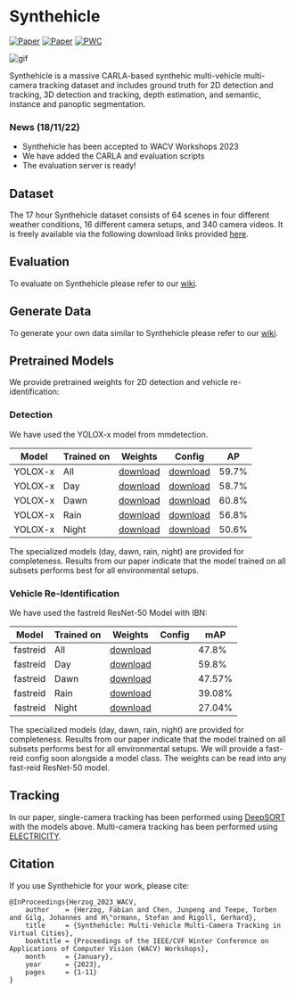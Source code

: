 # Synthehicle

[![Paper](http://img.shields.io/badge/paper-arxiv.2208.14167-B31B1B.svg)](https://arxiv.org/abs/2208.14167)
[![Paper](https://img.shields.io/badge/paper-WACV2023-brightgreen)](https://openaccess.thecvf.com/content/WACV2023W/RWS/html/Herzog_Synthehicle_Multi-Vehicle_Multi-Camera_Tracking_in_Virtual_Cities_WACVW_2023_paper.html)
[![PWC](https://img.shields.io/endpoint.svg?url=https://paperswithcode.com/badge/synthehicle-multi-vehicle-multi-camera/multi-object-tracking-on-synthehicle)](https://paperswithcode.com/sota/multi-object-tracking-on-synthehicle)

![gif](synthehicle.gif)

Synthehicle is a massive CARLA-based synthehic multi-vehicle multi-camera tracking dataset and includes ground truth for 2D detection and tracking, 3D detection and tracking, depth estimation, and semantic, instance and panoptic segmentation. 

### News (18/11/22)
 
* Synthehicle has been accepted to WACV Workshops 2023
* We have added the CARLA and evaluation scripts
* The evaluation server is ready!

## Dataset

The 17 hour Synthehicle dataset consists of 64 scenes in four different weather conditions, 16 different camera setups, and 340 camera videos. It is freely available via the following download links provided [here](DOWNLOAD.md).

## Evaluation

To evaluate on Synthehicle please refer to our [wiki](https://github.com/fubel/synthehicle/wiki/Evaluation).

## Generate Data

To generate your own data similar to Synthehicle please refer to our [wiki](https://github.com/fubel/synthehicle/wiki/Data-Creation).

## Pretrained Models

We provide pretrained weights for 2D detection and vehicle re-identification:

### Detection 
We have used the YOLOX-x model from mmdetection.

| Model   | Trained on | Weights                                                                                                                                                                     | Config                                                                                                                                                                   | AP    |
| ------- | ---------- | --------------------------------------------------------------------------------------------------------------------------------------------------------------------------- | ------------------------------------------------------------------------------------------------------------------------------------------------------------------------ | ----- |
| YOLOX-x | All        | [download](https://webdisk.ads.mwn.de/Handlers/AnonymousDownload.ashx?folder=18e2eac4&path=Datenbanken\Synthehicle\pretrained_models\detection\yolox_synthehicle_all.pth)   | [download](https://webdisk.ads.mwn.de/Handlers/AnonymousDownload.ashx?folder=18e2eac4&path=Datenbanken\Synthehicle\pretrained_models\detection\yolox_x_8x8_300e_coco.py) | 59.7% |
| YOLOX-x | Day        | [download](https://webdisk.ads.mwn.de/Handlers/AnonymousDownload.ashx?folder=18e2eac4&path=Datenbanken\Synthehicle\pretrained_models\detection\yolox_synthehicle_day.pth)   | [download](https://webdisk.ads.mwn.de/Handlers/AnonymousDownload.ashx?folder=18e2eac4&path=Datenbanken\Synthehicle\pretrained_models\detection\yolox_x_8x8_300e_coco.py) | 58.7% |
| YOLOX-x | Dawn       | [download](https://webdisk.ads.mwn.de/Handlers/AnonymousDownload.ashx?folder=18e2eac4&path=Datenbanken\Synthehicle\pretrained_models\detection\yolox_synthehicle_dawn.pth)  | [download](https://webdisk.ads.mwn.de/Handlers/AnonymousDownload.ashx?folder=18e2eac4&path=Datenbanken\Synthehicle\pretrained_models\detection\yolox_x_8x8_300e_coco.py) | 60.8% |
| YOLOX-x | Rain       | [download](https://webdisk.ads.mwn.de/Handlers/AnonymousDownload.ashx?folder=18e2eac4&path=Datenbanken\Synthehicle\pretrained_models\detection\yolox_synthehicle_rain.pth)  | [download](https://webdisk.ads.mwn.de/Handlers/AnonymousDownload.ashx?folder=18e2eac4&path=Datenbanken\Synthehicle\pretrained_models\detection\yolox_x_8x8_300e_coco.py) | 56.8% |
| YOLOX-x | Night      | [download](https://webdisk.ads.mwn.de/Handlers/AnonymousDownload.ashx?folder=18e2eac4&path=Datenbanken\Synthehicle\pretrained_models\detection\yolox_synthehicle_night.pth) | [download](https://webdisk.ads.mwn.de/Handlers/AnonymousDownload.ashx?folder=18e2eac4&path=Datenbanken\Synthehicle\pretrained_models\detection\yolox_x_8x8_300e_coco.py) | 50.6% |

The specialized models (day, dawn, rain, night) are provided for completeness. Results from our paper indicate that the model trained on all subsets performs best for all environmental setups.

### Vehicle Re-Identification

We have used the fastreid ResNet-50 Model with IBN:

| Model    | Trained on | Weights                                                                                                                                                          | Config | mAP    |
| -------- | ---------- | ---------------------------------------------------------------------------------------------------------------------------------------------------------------- | ------ | ------ |
| fastreid | All        | [download](https://webdisk.ads.mwn.de/Handlers/AnonymousDownload.ashx?folder=18e2eac4&path=Datenbanken\Synthehicle\pretrained_models\reid\synthehicle_all.pth)   |        | 47.8%  |
| fastreid | Day        | [download](https://webdisk.ads.mwn.de/Handlers/AnonymousDownload.ashx?folder=18e2eac4&path=Datenbanken\Synthehicle\pretrained_models\reid\synthehicle_day.pth)   |        | 59.8%  |
| fastreid | Dawn       | [download](https://webdisk.ads.mwn.de/Handlers/AnonymousDownload.ashx?folder=18e2eac4&path=Datenbanken\Synthehicle\pretrained_models\reid\synthehicle_dawn.pth)  |        | 47.57% |
| fastreid | Rain       | [download](https://webdisk.ads.mwn.de/Handlers/AnonymousDownload.ashx?folder=18e2eac4&path=Datenbanken\Synthehicle\pretrained_models\reid\synthehicle_rain.pth)  |        | 39.08% |
| fastreid | Night      | [download](https://webdisk.ads.mwn.de/Handlers/AnonymousDownload.ashx?folder=18e2eac4&path=Datenbanken\Synthehicle\pretrained_models\reid\synthehicle_night.pth) |        | 27.04% |

The specialized models (day, dawn, rain, night) are provided for completeness. Results from our paper indicate that the model trained on all subsets performs best for all environmental setups. We will provide a fast-reid config soon alongside a model class. The weights can be read into any fast-reid ResNet-50 model.

## Tracking

In our paper, single-camera tracking has been performed using [DeepSORT](https://github.com/nwojke/deep_sort) with the models above. Multi-camera tracking has been performed using [ELECTRICITY](https://github.com/KevinQian97/ELECTRICITY-MTMC).

## Citation   

If you use Synthehicle for your work, please cite:

```
@InProceedings{Herzog_2023_WACV,
    author    = {Herzog, Fabian and Chen, Junpeng and Teepe, Torben and Gilg, Johannes and H\"ormann, Stefan and Rigoll, Gerhard},
    title     = {Synthehicle: Multi-Vehicle Multi-Camera Tracking in Virtual Cities},
    booktitle = {Proceedings of the IEEE/CVF Winter Conference on Applications of Computer Vision (WACV) Workshops},
    month     = {January},
    year      = {2023},
    pages     = {1-11}
}
``` 
